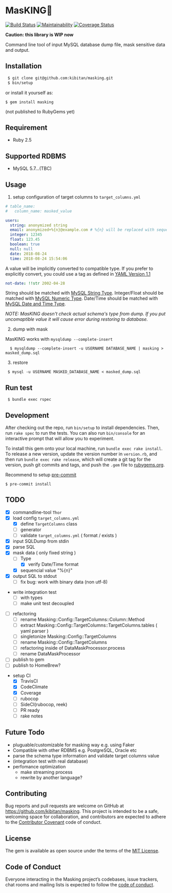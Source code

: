 # MasKING🤴
[![Build Status](https://travis-ci.org/kibitan/masking.svg?branch=master)](https://travis-ci.org/kibitan/masking)
[![Maintainability](https://api.codeclimate.com/v1/badges/290b3005ecc193a3d138/maintainability)](https://codeclimate.com/github/kibitan/masking/maintainability)
[![Coverage Status](https://coveralls.io/repos/github/kibitan/masking/badge.svg?branch=master)](https://coveralls.io/github/kibitan/masking?branch=master)

**Caution: this library is WIP now**

Command line tool of input MySQL database dump file, mask sensitive data and output.

## Installation



```bash
 $ git clone git@github.com:kibitan/masking.git
 $ bin/setup
```

or install it yourself as:

    $ gem install masking

(not published to RubyGems yet)

## Requirement

 * Ruby 2.5

## Supported RDBMS

 * MySQL 5.7...(TBC)

## Usage

1. setup configuration of target columns to `target_columns.yml`

  ```yaml
  # table_name:
  #   column_name: masked_value

  users:
    string: anonymized string
    email: anonymized+%{n}@example.com # %{n} will be replaced with sequencial number
    integer: 12345
    float: 123.45
    boolean: true
    null: null
    date: 2018-08-24
    time: 2018-08-24 15:54:06
  ```

A value will be implicitly converted to compatible type. If you prefer to explicitly convert, you could use a tag as defined in [YAML Version 1.1 ](http://yaml.org/spec/current.html#id2503753)

```yaml
not-date: !!str 2002-04-28
```

String should be matched with [MySQL String Type]( https://dev.mysql.com/doc/refman/8.0/en/string-type-overview.html). Integer/Float should be matched with [MySQL Numeric Type](https://dev.mysql.com/doc/refman/8.0/en/numeric-type-overview.html). Date/Time should be matched with [MySQL Date and Time Type](https://dev.mysql.com/doc/refman/8.0/en/date-and-time-type-overview.html).


*NOTE: MasKING doesn't check actual schema's type from dump. If you put uncomaptible value it will cause error during restoring to database.*

2. dump with mask

  MasKING works with `mysqldump --complete-insert`

  ```
    $ mysqldump --complete-insert -u USERNAME DATABASE_NAME | masking > masked_dump.sql
  ```

3. restore

  ```
   $ mysql -u USERNAME MASKED_DATABASE_NAME < masked_dump.sql
  ```

## Run test

```
 $ bundle exec rspec
```

## Development

After checking out the repo, run `bin/setup` to install dependencies. Then, run `rake spec` to run the tests. You can also run `bin/console` for an interactive prompt that will allow you to experiment.

To install this gem onto your local machine, run `bundle exec rake install`. To release a new version, update the version number in `version.rb`, and then run `bundle exec rake release`, which will create a git tag for the version, push git commits and tags, and push the `.gem` file to [rubygems.org](https://rubygems.org).


Recommend to setup [pre-commit](https://github.com/jish/pre-commit)

```
$ pre-commit install
```

## TODO

 - [x] commandline-tool `Thor`
 - [x] load config `target_columns.yml`
   - [x] define `TargetColumns` class
   - [ ] generator
   - [ ] validate `target_columns.yml` ( format / exists )
 - [x] input SQLDump from stdin
 - [x] parse SQL
 - [x] mask data ( only fixed string )
   - [ ] Type
     - [x] verify Date/Time format
   - [x] sequencial value "%{n}"
 - [x] output SQL to stdout
   - [ ] fix bug: work with binary data (non utf-8)
 - write integration test
   - [ ] with types
   - [ ] make unit test decoupled
 - [ ] refactoring
   - [ ] rename Masking::Config::TargetColumns::Column::Method
   - [ ] extract Masking::Config::TargetColumns::TargetColumns.tables ( yaml parser )
   - [ ] singletonize Masking::Config::TargetColumns
   - [ ] rename Masking::Config::TargetColumns
   - [ ] refactoring inside of DataMaskProcessor.process
   - [ ] rename DataMaskProcessor
 - [ ] publish to gem
 - [ ] publish to HomeBrew?

 - setup CI
   - [x] TravisCI
   - [x] CodeClimate
   - [x] Coverage
   - [ ] rubocop
   - [ ] SideCI(rubocop, reek)
   - [ ] PR ready
   - [ ] rake notes

## Future Todo

 - pluguable/customizable for masking way e.g. using Faker
 - Compatible with other RDBMS e.g. PostgreSQL, Oracle etc
 - parse the schema type information and validate target columns value
 - (integration test with real database)
 - perfomance optimization
   - make streaming process
   - rewrite by another language?

## Contributing

Bug reports and pull requests are welcome on GitHub at https://github.com/kibitan/masking. This project is intended to be a safe, welcoming space for collaboration, and contributors are expected to adhere to the [Contributor Covenant](http://contributor-covenant.org) code of conduct.

## License

The gem is available as open source under the terms of the [MIT License](https://opensource.org/licenses/MIT).

## Code of Conduct

Everyone interacting in the Masking project’s codebases, issue trackers, chat rooms and mailing lists is expected to follow the [code of conduct](https://github.com/kibitan/masking/blob/master/CODE_OF_CONDUCT.md).
